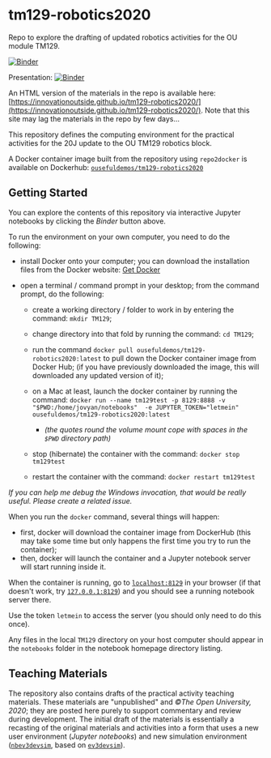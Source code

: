 # tm129-robotics2020
Repo to explore the drafting of updated robotics activities for the OU module TM129.

[![Binder](https://mybinder.org/badge_logo.svg)](https://gke.mybinder.org/v2/gh/innovationOUtside/tm129-robotics2020/master)

Presentation: [![Binder](https://mybinder.org/badge_logo.svg)](https://gke.mybinder.org/v2/gh/innovationOUtside/tm129-robotics2020/master?filepath=seminar_tm129_robotics_overview.md)

An HTML version of the materials in the repo is available here: [https://innovationoutside.github.io/tm129-robotics2020/](https://innovationoutside.github.io/tm129-robotics2020/). Note that this site may lag the materials in the repo by few days...

This repository defines the computing environment for the practical activities for the 20J update to the OU TM129 robotics block.

A Docker container image built from the repository using `repo2docker` is available on Dockerhub: [`ousefuldemos/tm129-robotics2020`](https://hub.docker.com/repository/docker/ousefuldemos/tm129-robotics2020)

## Getting Started
You can explore the contents of this repository via interactive Jupyter notebooks by clicking the *Binder* button above.

To run the environment on your own computer, you need to do the following:

- install Docker onto your computer; you can download the installation files from the Docker website: [Get Docker](https://docs.docker.com/get-docker/)

- open a terminal / command prompt in your desktop; from the command prompt, do the following:
  - create a working directory / folder to work in by entering the command: `mkdir TM129`;
  - change directory into that fold by running the command: `cd TM129`;

  - run the command `docker pull ousefuldemos/tm129-robotics2020:latest` to pull down the Docker container image from Docker Hub; (if you have previously downloaded the image, this will downloaded any updated version of it);
  - on a Mac at least, launch the docker container by running the command: `docker run --name tm129test -p 8129:8888 -v "$PWD:/home/jovyan/notebooks"  -e JUPYTER_TOKEN="letmein" ousefuldemos/tm129-robotics2020:latest`
    - *(the quotes round the volume mount cope with spaces in the `$PWD` directory path)*
  - stop (hibernate) the container with the command: `docker stop tm129test`
  - restart the container with the command: `docker restart tm129test`
 
*If you can help me debug the Windows invocation, that would be really useful. Please create a related issue.*

When you run the `docker` command, several things will happen:
 
 - first, docker will download the container image from DockerHub (this may take some time but only happens the first time you try to run the container);
 - then, docker will launch the container and a Jupyter notebook server will start running inside it.
 
When the container is running, go to [`localhost:8129`](http://localhost:8129) in your browser (if that doesn't work, try [`127.0.0.1:8129`](http://127.0.0.1:8129)) and you should see a running notebook server there.

Use the token `letmein` to access the server (you should only need to do this once).
 
Any files in the local `TM129` directory on your host computer should appear in the `notebooks` folder in the notebook homepage directory listing.

## Teaching Materials

The repository also contains drafts of the practical activity teaching materials. These materials are "unpublished" and *©The Open University, 2020*; they are posted here purely to support commentary and review during development. The initial draft of the materials is essentially a recasting of the original materials and activities into a form that uses a new user environment (*Jupyter notebooks*) and new simulation environment ([`nbev3devsim`](https://github.com/innovationOUtside/nbev3devsim), based on [`ev3devsim`](https://github.com/QuirkyCort/ev3dev-sim)).
